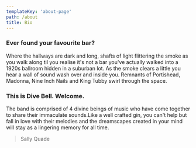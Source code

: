 ```yaml
---
templateKey: 'about-page'
path: /about
title: Bio
---
```

### Ever found your favourite bar? 

Where the hallways are dark and long, shafts of light flittering the smoke as you walk along til you realise it's not a bar you've actually walked into a 1920s ballroom hidden in a suburban lot.
As the smoke clears a little you hear a wall of sound wash over and inside you. Remnants of Portishead, Madonna, Nine Inch Nails and King Tubby swirl through the space.

### This is Dive Bell. Welcome.

The band is comprised of 4 divine beings of music who have come together to share their immaculate sounds.Like a well crafted gin, you can't help but fall in love with their melodies and the dreamscapes created in your mind will stay as a lingering memory for all time.

> Sally Quade
